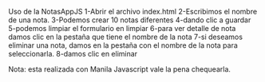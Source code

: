 Uso de la NotasAppJS
1-Abrir el archivo index.html
2-Escribimos el nombre de una nota.
3-Podemos crear 10 notas diferentes
4-dando clic a guardar
5-podemos limpiar el formulario en limpiar
6-para ver detalle de nota damos clic en la pestaña que tiene el nombre de la nota
7-si deseamos eliminar una nota, damos en la pestaña con el nombre de la nota para seleccionarla.
8-damos clic en eliminar 

Nota: esta realizada con Manila Javascript vale la pena chequearla.